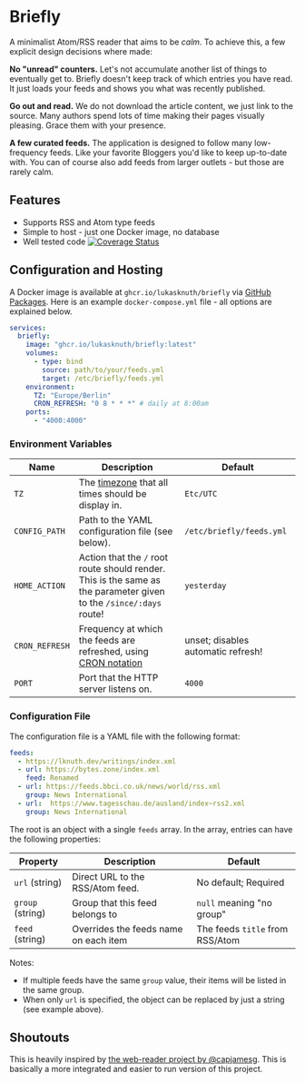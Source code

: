 # Briefly

A minimalist Atom/RSS reader that aims to be _calm_.
To achieve this, a few explicit design decisions where made:

**No "unread" counters.**
Let's not accumulate another list of things to eventually get to.
Briefly doesn't keep track of which entries you have read.
It just loads your feeds and shows you what was recently published.

**Go out and read.**
We do not download the article content, we just link to the source.
Many authors spend lots of time making their pages visually pleasing.
Grace them with your presence.

**A few curated feeds.**
The application is designed to follow many low-frequency feeds.
Like your favorite Bloggers you'd like to keep up-to-date with.
You can of course also add feeds from larger outlets - but those are rarely calm.

## Features

- Supports RSS and Atom type feeds
- Simple to host - just one Docker image, no database
- Well tested code [![Coverage Status](https://coveralls.io/repos/github/LukasKnuth/briefly/badge.svg?branch=main)](https://coveralls.io/github/LukasKnuth/briefly?branch=main)

## Configuration and Hosting

A Docker image is available at `ghcr.io/lukasknuth/briefly` via [GitHub Packages](https://github.com/LukasKnuth/briefly/pkgs/container/briefly).
Here is an example `docker-compose.yml` file - all options are explained below.

```yml
services:
  briefly:
    image: "ghcr.io/lukasknuth/briefly:latest"
    volumes:
      - type: bind
        source: path/to/your/feeds.yml
        target: /etc/briefly/feeds.yml
    environment:
      TZ: "Europe/Berlin"
      CRON_REFRESH: "0 8 * * *" # daily at 8:00am
    ports:
      - "4000:4000"
```

### Environment Variables

| Name | Description | Default |
|------|-------------|---------|
| `TZ` | The [timezone](https://en.wikipedia.org/wiki/List_of_tz_database_time_zones) that all times should be display in. | `Etc/UTC` |
| `CONFIG_PATH` | Path to the YAML configuration file (see below). | `/etc/briefly/feeds.yml` |
| `HOME_ACTION` | Action that the `/` root route should render. This is the same as the parameter given to the `/since/:days` route! | `yesterday` |
| `CRON_REFRESH` | Frequency at which the feeds are refreshed, using [CRON notation](https://crontab.guru/) | unset; disables automatic refresh! |
| `PORT` | Port that the HTTP server listens on. | `4000` |

### Configuration File

The configuration file is a YAML file with the following format:

```yaml
feeds:
  - https://lknuth.dev/writings/index.xml
  - url: https://bytes.zone/index.xml
    feed: Renamed
  - url: https://feeds.bbci.co.uk/news/world/rss.xml
    group: News International
  - url:  https://www.tagesschau.de/ausland/index~rss2.xml
    group: News International
```

The root is an object with a single `feeds` array.
In the array, entries can have the following properties:

| Property | Description | Default |
|----------|-------------|---------|
| `url` (string) | Direct URL to the RSS/Atom feed. | No default; Required |
| `group` (string) | Group that this feed belongs to | `null` meaning "no group" |
| `feed` (string) | Overrides the feeds name on each item | The feeds `title` from RSS/Atom |

Notes:

- If multiple feeds have the same `group` value, their items will be listed in the same group.
- When only `url` is specified, the object can be replaced by just a string (see example above).

## Shoutouts

This is heavily inspired by [the web-reader project by @capjamesg](https://github.com/capjamesg/web-reader).
This is basically a more integrated and easier to run version of this project.

